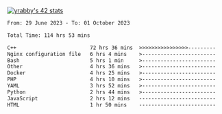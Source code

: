 
[![yrabby's 42 stats](https://badge42.vercel.app/api/v2/cljfd5ku6003508mg283uc00s/stats?cursusId=21&coalitionId=64)](https://github.com/JaeSeoKim/badge42)

<!--START_SECTION:waka-->

```txt
From: 29 June 2023 - To: 01 October 2023

Total Time: 114 hrs 53 mins

C++                        72 hrs 36 mins  >>>>>>>>>>>>>>>>---------   63.19 %
Nginx configuration file   6 hrs 4 mins    >------------------------   05.29 %
Bash                       5 hrs 1 min     >------------------------   04.37 %
Other                      4 hrs 36 mins   >------------------------   04.01 %
Docker                     4 hrs 25 mins   >------------------------   03.85 %
PHP                        4 hrs 10 mins   >------------------------   03.63 %
YAML                       3 hrs 52 mins   >------------------------   03.37 %
Python                     2 hrs 44 mins   >------------------------   02.39 %
JavaScript                 2 hrs 12 mins   -------------------------   01.92 %
HTML                       1 hr 50 mins    -------------------------   01.61 %
```

<!--END_SECTION:waka-->